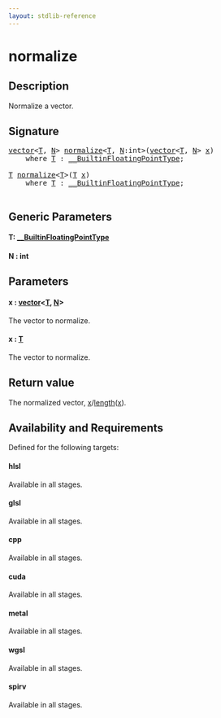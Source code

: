 ```yaml
---
layout: stdlib-reference
---
```


# normalize

## Description

Normalize a vector.



## Signature 

<pre>
<a href="../types/vector/index.md" class="code_type">vector</a>&lt;<a href="normalize.md#typeparam-T" class="code_type">T</a>, <a href="normalize.md#decl-N" class="code_var">N</a>&gt; <a href="normalize.md">normalize</a>&lt;<a href="normalize.md#typeparam-T" class="code_type">T</a>, <a href="normalize.md#decl-N" class="code_var">N</a>:<span class="code_keyword">int</span>&gt;(<a href="../types/vector/index.md" class="code_type">vector</a>&lt;<a href="normalize.md#typeparam-T" class="code_type">T</a>, <a href="normalize.md#decl-N" class="code_var">N</a>&gt; <a href="normalize.md#decl-x" class="code_param">x</a>)
    <span class='code_keyword'>where</span> <a href="normalize.md#typeparam-T" class="code_type">T</a> : <a href="../interfaces/0_builtinfloatingpointtype-029hm/index.md" class="code_type">__BuiltinFloatingPointType</a>;

<a href="normalize.md#typeparam-T" class="code_type">T</a> <a href="normalize.md">normalize</a>&lt;<a href="normalize.md#typeparam-T" class="code_type">T</a>&gt;(<a href="normalize.md#typeparam-T" class="code_type">T</a> <a href="normalize.md#decl-x" class="code_param">x</a>)
    <span class='code_keyword'>where</span> <a href="normalize.md#typeparam-T" class="code_type">T</a> : <a href="../interfaces/0_builtinfloatingpointtype-029hm/index.md" class="code_type">__BuiltinFloatingPointType</a>;

</pre>

## Generic Parameters

####  <a id="typeparam-T"></a>T: [\_\_BuiltinFloatingPointType](../interfaces/0_builtinfloatingpointtype-029hm/index.md)
####  <a id="decl-N"></a>N  : int

## Parameters

####  <a id="decl-x"></a>x  : [vector](../types/vector/index.md)\<[T](../types/vector/index.md#typeparam-T), [N](../types/vector/index.md#decl-N)\>
The vector to normalize.

####  <a id="decl-x"></a>x  : [T](normalize.md#typeparam-T)
The vector to normalize.


## Return value
The normalized vector, <span class='code'><a href="normalize.md#decl-x" class="code_param">x</a></span>/<span class='code'><a href="length.md">length</a>(<a href="length.md#decl-x" class="code_param">x</a>)</span>.


## Availability and Requirements

Defined for the following targets:

#### hlsl
Available in all stages.

#### glsl
Available in all stages.

#### cpp
Available in all stages.

#### cuda
Available in all stages.

#### metal
Available in all stages.

#### wgsl
Available in all stages.

#### spirv
Available in all stages.




<script>
// Fix .md links to .html when on ReadTheDocs
if (window.location.hostname.includes('readthedocs') || 
    window.location.hostname.includes('rtfd.io')) {
  document.addEventListener('DOMContentLoaded', function() {
    const links = document.querySelectorAll('a');
    links.forEach(link => {
      if (link.getAttribute('href') && link.getAttribute('href').endsWith('.md')) {
        link.href = link.href.replace(/\.md($|#|\?)/, '.html$1');
      }
    });
  });
}
</script>
